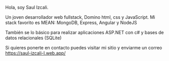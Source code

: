 Hola, soy Saul Izcali.

Un joven desarrollador web fullstack, Domino html, css y JavaScript. 
Mi stack favorito es MEAN: MongoDB, Express, Angular y NodeJS

También se lo básico para realizar aplicaciones ASP.NET con c# y bases de datos relacionales (SQLite)

Si quieres ponerte en contacto puedes visitar mi sitio y enviarme un correo
https://saul-izcali-l.web.app/

